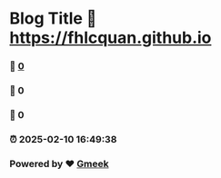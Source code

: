 # Blog Title :link: https://fhlcquan.github.io 
### :page_facing_up: [0](https://fhlcquan.github.io/tag.html) 
### :speech_balloon: 0 
### :hibiscus: 0 
### :alarm_clock: 2025-02-10 16:49:38 
### Powered by :heart: [Gmeek](https://github.com/Meekdai/Gmeek)
